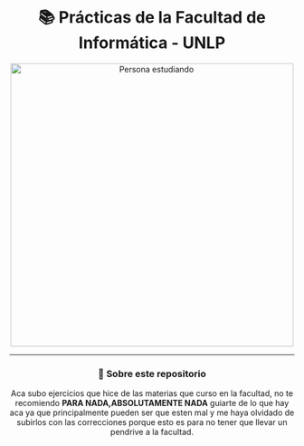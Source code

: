 <div align="center">

# 📚 Prácticas de la Facultad de Informática - UNLP

<img src="https://github.com/user-attachments/assets/7b8b53c9-f122-4718-aebb-ae37d13e4510" width="500" alt="Persona estudiando">

---------------------------------------

### 🚀 Sobre este repositorio

Aca subo ejercicios que hice de las materias que curso en la facultad, no te recomiendo  **PARA NADA,ABSOLUTAMENTE NADA** guiarte de lo que hay aca ya que
principalmente pueden ser que esten mal y me haya olvidado de subirlos con las correcciones porque esto es para no tener que llevar un pendrive a la facultad.

</div>

